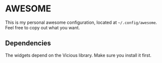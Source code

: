 AWESOME
=======

This is my personal awesome configuration, located at `~/.config/awesome`.
Feel free to copy out what you want.

Dependencies
------------

The widgets depend on the Vicious library. Make sure you install it first.


